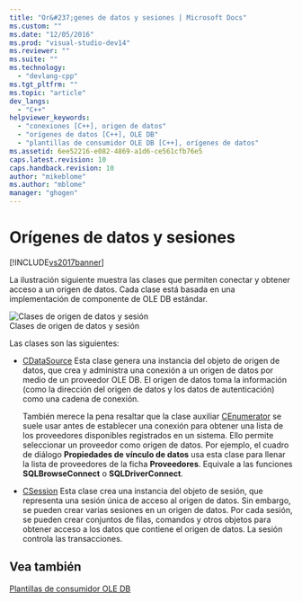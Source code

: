 ```yaml
---
title: "Or&#237;genes de datos y sesiones | Microsoft Docs"
ms.custom: ""
ms.date: "12/05/2016"
ms.prod: "visual-studio-dev14"
ms.reviewer: ""
ms.suite: ""
ms.technology: 
  - "devlang-cpp"
ms.tgt_pltfrm: ""
ms.topic: "article"
dev_langs: 
  - "C++"
helpviewer_keywords: 
  - "conexiones [C++], origen de datos"
  - "orígenes de datos [C++], OLE DB"
  - "plantillas de consumidor OLE DB [C++], orígenes de datos"
ms.assetid: 6ee52216-e082-4869-a1d6-ce561cfb76e5
caps.latest.revision: 10
caps.handback.revision: 10
author: "mikeblome"
ms.author: "mblome"
manager: "ghogen"
---
```

# Or&#237;genes de datos y sesiones
[!INCLUDE[vs2017banner](../../assembler/inline/includes/vs2017banner.md)]

La ilustración siguiente muestra las clases que permiten conectar y obtener acceso a un origen de datos.  Cada clase está basada en una implementación de componente de OLE DB estándar.  
  
 ![Clases de origen de datos y sesión](../../data/oledb/media/vcdatasourcesessionclasses.png "vcDataSourceSessionClasses")  
Clases de origen de datos y sesión  
  
 Las clases son las siguientes:  
  
-   [CDataSource](../../data/oledb/cdatasource-class.md) Esta clase genera una instancia del objeto de origen de datos, que crea y administra una conexión a un origen de datos por medio de un proveedor OLE DB.  El origen de datos toma la información \(como la dirección del origen de datos y los datos de autenticación\) como una cadena de conexión.  
  
     También merece la pena resaltar que la clase auxiliar [CEnumerator](../../data/oledb/cenumerator-class.md) se suele usar antes de establecer una conexión para obtener una lista de los proveedores disponibles registrados en un sistema.  Ello permite seleccionar un proveedor como origen de datos.  Por ejemplo, el cuadro de diálogo **Propiedades de vínculo de datos** usa esta clase para llenar la lista de proveedores de la ficha **Proveedores**.  Equivale a las funciones **SQLBrowseConnect** o **SQLDriverConnect**.  
  
-   [CSession](../../data/oledb/csession-class.md) Esta clase crea una instancia del objeto de sesión, que representa una sesión única de acceso al origen de datos.  Sin embargo, se pueden crear varias sesiones en un origen de datos.  Por cada sesión, se pueden crear conjuntos de filas, comandos y otros objetos para obtener acceso a los datos que contiene el origen de datos.  La sesión controla las transacciones.  
  
## Vea también  
 [Plantillas de consumidor OLE DB](../../data/oledb/ole-db-consumer-templates-cpp.md)